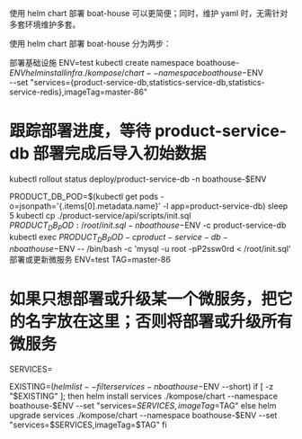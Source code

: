 使用 helm chart 部署 boat-house 可以更简便；同时，维护 yaml 时，无需针对多套环境维护多套。

使用 helm chart 部署 boat-house 分为两步：

部署基础设施
ENV=test
kubectl create namespace boathouse-$ENV
helm install infra ./kompose/chart --namespace boathouse-$ENV \
        --set "services={product-service-db,statistics-service-db,statistics-service-redis},imageTag=master-86"

# 跟踪部署进度，等待 product-service-db 部署完成后导入初始数据
kubectl rollout status deploy/product-service-db -n boathouse-$ENV

PRODUCT_DB_POD=$(kubectl get pods -o=jsonpath='{.items[0].metadata.name}' -l app=product-service-db)
sleep 5
kubectl cp ./product-service/api/scripts/init.sql ${PRODUCT_DB_POD}:/root/init.sql -n boathouse-$ENV -c product-service-db
kubectl exec ${PRODUCT_DB_POD} -c product-service-db -n boathouse-$ENV -- /bin/bash -c 'mysql -u root -pP2ssw0rd < /root/init.sql'
部署或更新微服务
ENV=test
TAG=master-86
# 如果只想部署或升级某一个微服务，把它的名字放在这里；否则将部署或升级所有微服务
SERVICES=

EXISTING=$(helm list --filter services -n boathouse-$ENV --short)
if [ -z "$EXISTING" ]; then
    helm install services ./kompose/chart --namespace boathouse-$ENV --set "services=$SERVICES,imageTag=$TAG"
else 
    helm upgrade services ./kompose/chart --namespace boathouse-$ENV --set "services=$SERVICES,imageTag=$TAG"
fi
